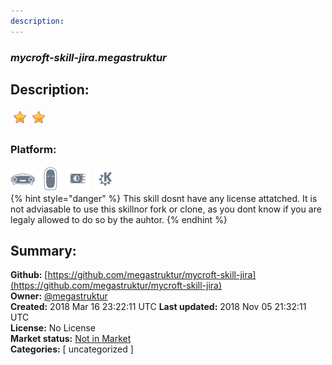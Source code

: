 ```yaml
---
description: 
---
```


### _mycroft-skill-jira.megastruktur_  
## Description:  
  
  
![](../.gitbook/assets/star.png)![](../.gitbook/assets/star.png)  
  
### Platform:  
 ![Mark I](../.gitbook/assets/mark-1-icon.png)  ![Mark II](../.gitbook/assets/mark-2-icon.png)  ![Picroft](../.gitbook/assets/picroft-icon.png)  ![plasmoid](../.gitbook/assets/kde.png)   
{% hint style="danger" %}
This skill dosnt have any license attatched. It is not adviasable to use this skillnor fork or clone, as you dont know if you are legaly allowed to do so by the auhtor.
{% endhint %}
  
## Summary:  
**Github:** [https://github.com/megastruktur/mycroft-skill-jira](https://github.com/megastruktur/mycroft-skill-jira)  
**Owner:** [@megastruktur](https://github.com/megastruktur)  
**Created:** 2018 Mar 16 23:22:11 UTC  **Last updated:** 2018 Nov 05 21:32:11 UTC  
**License:** No License  
**Market status:** [Not in Market](https://market.mycroft.ai/skill/)  
**Categories:** [ uncategorized ]   

